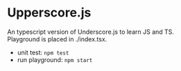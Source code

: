 # Upperscore.js
An typescript version of Underscore.js to learn JS and TS.  
Playground is placed in ./index.tsx.

- unit test: `npm test`
- run playground: `npm start`